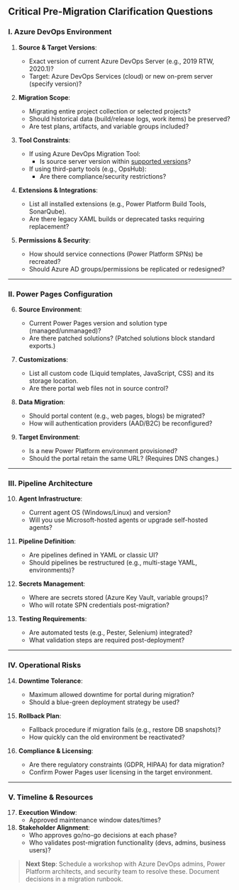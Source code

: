 ## Critical Pre-Migration Clarification Questions  

### **I. Azure DevOps Environment**  
1. **Source & Target Versions**:  
   - Exact version of current Azure DevOps Server (e.g., 2019 RTW, 2020.1)?  
   - Target: Azure DevOps Services (cloud) or new on-prem server (specify version)?  

2. **Migration Scope**:  
   - Migrating entire project collection or selected projects?  
   - Should historical data (build/release logs, work items) be preserved?  
   - Are test plans, artifacts, and variable groups included?  

3. **Tool Constraints**:  
   - If using Azure DevOps Migration Tool:  
     - Is source server version within [supported versions](https://learn.microsoft.com/en-us/azure/devops/migrate/migration-tool-supported-versions?view=azure-devops)?  
   - If using third-party tools (e.g., OpsHub):  
     - Are there compliance/security restrictions?  

4. **Extensions & Integrations**:  
   - List all installed extensions (e.g., Power Platform Build Tools, SonarQube).  
   - Are there legacy XAML builds or deprecated tasks requiring replacement?  

5. **Permissions & Security**:  
   - How should service connections (Power Platform SPNs) be recreated?  
   - Should Azure AD groups/permissions be replicated or redesigned?  

---

### **II. Power Pages Configuration**  
6. **Source Environment**:  
   - Current Power Pages version and solution type (managed/unmanaged)?  
   - Are there patched solutions? (Patched solutions block standard exports.)  

7. **Customizations**:  
   - List all custom code (Liquid templates, JavaScript, CSS) and its storage location.  
   - Are there portal web files not in source control?  

8. **Data Migration**:  
   - Should portal content (e.g., web pages, blogs) be migrated?  
   - How will authentication providers (AAD/B2C) be reconfigured?  

9. **Target Environment**:  
   - Is a new Power Platform environment provisioned?  
   - Should the portal retain the same URL? (Requires DNS changes.)  

---

### **III. Pipeline Architecture**  
10. **Agent Infrastructure**:  
    - Current agent OS (Windows/Linux) and version?  
    - Will you use Microsoft-hosted agents or upgrade self-hosted agents?  

11. **Pipeline Definition**:  
    - Are pipelines defined in YAML or classic UI?  
    - Should pipelines be restructured (e.g., multi-stage YAML, environments)?  

12. **Secrets Management**:  
    - Where are secrets stored (Azure Key Vault, variable groups)?  
    - Who will rotate SPN credentials post-migration?  

13. **Testing Requirements**:  
    - Are automated tests (e.g., Pester, Selenium) integrated?  
    - What validation steps are required post-deployment?  

---

### **IV. Operational Risks**  
14. **Downtime Tolerance**:  
    - Maximum allowed downtime for portal during migration?  
    - Should a blue-green deployment strategy be used?  

15. **Rollback Plan**:  
    - Fallback procedure if migration fails (e.g., restore DB snapshots)?  
    - How quickly can the old environment be reactivated?  

16. **Compliance & Licensing**:  
    - Are there regulatory constraints (GDPR, HIPAA) for data migration?  
    - Confirm Power Pages user licensing in the target environment.  

---

### **V. Timeline & Resources**  
17. **Execution Window**:  
    - Approved maintenance window dates/times?  
18. **Stakeholder Alignment**:  
    - Who approves go/no-go decisions at each phase?  
    - Who validates post-migration functionality (devs, admins, business users)?  

> **Next Step**: Schedule a workshop with Azure DevOps admins, Power Platform architects, and security team to resolve these. Document decisions in a migration runbook.